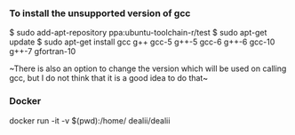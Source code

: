 ### To install the unsupported version of gcc
$ sudo add-apt-repository ppa:ubuntu-toolchain-r/test
$ sudo apt-get update
$ sudo apt-get install gcc g++ gcc-5 g++-5 gcc-6 g++-6 gcc-10 g++-7 gfortran-10

~There is also an option to change the version which will be used on calling gcc, but I do not think that it is a good idea to do that~



### Docker
docker run -it -v $(pwd):/home/ dealii/dealii
